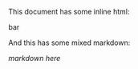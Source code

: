 This document has some inline html:

<div class=foo>
  bar
</div>

And this has some mixed markdown:

<div class=foo>

*markdown here*

</div>